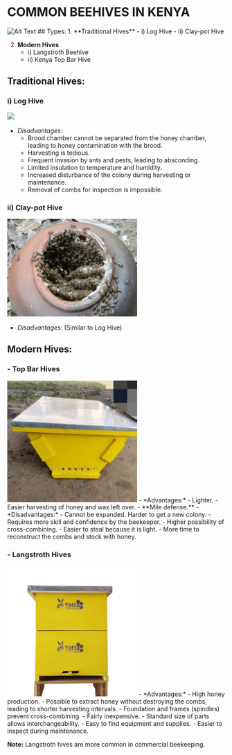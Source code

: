 # COMMON BEEHIVES IN KENYA
<img src="" alt="Alt Text" width="300"/>
## Types:
1. **Traditional Hives**
   - i) Log Hive
   - ii) Clay-pot Hive

2. **Modern Hives**
   - i) Langstroth Beehive
   - ii) Kenya Top Bar Hive

## Traditional Hives:

### i) Log Hive
![](assets/images/log-hive-occupied-and-covered.JPG)

- *Disadvantages:*
  - Brood chamber cannot be separated from the honey chamber, leading to honey contamination with the brood.
  - Harvesting is tedious.
  - Frequent invasion by ants and pests, leading to absconding.
  - Limited insulation to temperature and humidity.
  - Increased disturbance of the colony during harvesting or maintenance.
  - Removal of combs for inspection is impossible.

### ii) Clay-pot Hive
<img src="https://github.com/adsfarm/beehives/blob/main/assests/images/clay-pot-hive.jpeg" alt="Alt Text" width="300"/>

- *Disadvantages:* (Similar to Log Hive)

## Modern Hives:

### - Top Bar Hives
<img src="https://github.com/adsfarm/beehives/blob/main/assests/images/top-bar-covered.jpeg" alt="Alt Text" width="300"/>
- *Advantages:*
  - Lighter.
  - Easier harvesting of honey and wax left over.
  - **Mile defense.**
- *Disadvantages:*
  - Cannot be expanded. Harder to get a new colony.
  - Requires more skill and confidence by the beekeeper.
  - Higher possibility of cross-combining.
  - Easier to steal because it is light.
  - More time to reconstruct the combs and stock with honey.

### - Langstroth Hives
<img src="https://github.com/adsfarm/beehives/blob/main/assests/images/langstroth-Beehive2.jpeg" alt="Alt Text" width="300"/>
- *Advantages:*
  - High honey production.
  - Possible to extract honey without destroying the combs, leading to shorter harvesting intervals.
  - Foundation and frames (spindles) prevent cross-combining.
  - Fairly inexpensive.
  - Standard size of parts allows interchangeability.
  - Easy to find equipment and supplies.
  - Easier to inspect during maintenance.

**Note:** Langstroth hives are more common in commercial beekeeping.
